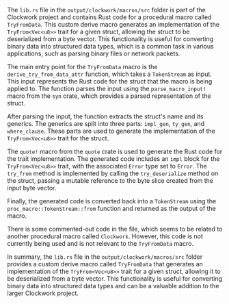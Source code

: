 The `lib.rs` file in the `output/clockwork/macros/src` folder is part of the Clockwork project and contains Rust code for a procedural macro called `TryFromData`. This custom derive macro generates an implementation of the `TryFrom<Vec<u8>>` trait for a given struct, allowing the struct to be deserialized from a byte vector. This functionality is useful for converting binary data into structured data types, which is a common task in various applications, such as parsing binary files or network packets.

The main entry point for the `TryFromData` macro is the `derive_try_from_data_attr` function, which takes a `TokenStream` as input. This input represents the Rust code for the struct that the macro is being applied to. The function parses the input using the `parse_macro_input!` macro from the `syn` crate, which provides a parsed representation of the struct.

After parsing the input, the function extracts the struct's name and its generics. The generics are split into three parts: `impl_gen`, `ty_gen`, and `where_clause`. These parts are used to generate the implementation of the `TryFrom<Vec<u8>>` trait for the struct.

The `quote!` macro from the `quote` crate is used to generate the Rust code for the trait implementation. The generated code includes an `impl` block for the `TryFrom<Vec<u8>>` trait, with the associated `Error` type set to `Error`. The `try_from` method is implemented by calling the `try_deserialize` method on the struct, passing a mutable reference to the byte slice created from the input byte vector.

Finally, the generated code is converted back into a `TokenStream` using the `proc_macro::TokenStream::from` function and returned as the output of the macro.

There is some commented-out code in the file, which seems to be related to another procedural macro called `Clockwork`. However, this code is not currently being used and is not relevant to the `TryFromData` macro.

In summary, the `lib.rs` file in the `output/clockwork/macros/src` folder provides a custom derive macro called `TryFromData` that generates an implementation of the `TryFrom<Vec<u8>>` trait for a given struct, allowing it to be deserialized from a byte vector. This functionality is useful for converting binary data into structured data types and can be a valuable addition to the larger Clockwork project.
